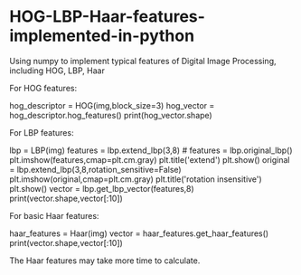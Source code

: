 # HOG-LBP-Haar-features-implemented-in-python
Using numpy to implement typical  features of Digital Image Processing, including HOG, LBP, Haar

For HOG features:

hog_descriptor = HOG(img,block_size=3)
hog_vector = hog_descriptor.hog_features()
print(hog_vector.shape)

For LBP features:

lbp = LBP(img)
features = lbp.extend_lbp(3,8)  # features = lbp.original_lbp()
plt.imshow(features,cmap=plt.cm.gray)
plt.title('extend')
plt.show()
original = lbp.extend_lbp(3,8,rotation_sensitive=False)
plt.imshow(original,cmap=plt.cm.gray)
plt.title('rotation insensitive')
plt.show()
vector = lbp.get_lbp_vector(features,8)
print(vector.shape,vector[:10])

For basic Haar features:

haar_features = Haar(img)
vector = haar_features.get_haar_features()
print(vector.shape,vector[:10])

The Haar features may take more time to calculate.
